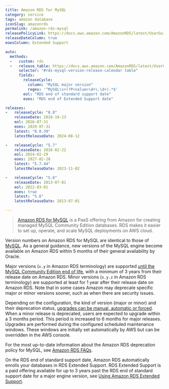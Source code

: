 ```yaml
---
title: Amazon RDS for MySQL
category: service
tags: amazon database
iconSlug: amazonrds
permalink: /amazon-rds-mysql
releasePolicyLink: https://docs.aws.amazon.com/AmazonRDS/latest/UserGuide/MySQL.Concepts.VersionMgmt.html
releaseDateColumn: true
eoesColumn: Extended Support

auto:
  methods:
  -   custom: rds
  -   release_table: https://docs.aws.amazon.com/AmazonRDS/latest/UserGuide/MySQL.Concepts.VersionMgmt.html
      selector: "#rds-mysql-version-release-calendar table"
      fields:
        releaseCycle:
          column: "MySQL major version"
          regex: '^MySQL\s+(?P<value>\d+\.\d+).*$'
        eol: "RDS end of standard support date"
        eoes: "RDS end of Extended Support date"

releases:
-   releaseCycle: "8.0"
    releaseDate: 2018-10-23
    eol: 2026-07-31
    eoes: 2029-07-31
    latest: "8.0.39"
    latestReleaseDate: 2024-08-12

-   releaseCycle: "5.7"
    releaseDate: 2016-02-22
    eol: 2024-02-29
    eoes: 2027-02-28
    latest: "5.7.44"
    latestReleaseDate: 2023-11-02

-   releaseCycle: "5.6"
    releaseDate: 2013-07-01
    eol: 2022-03-01
    eoes: true
    latest: "5.6"
    latestReleaseDate: 2013-07-01

---
```


> [Amazon RDS for MySQL](https://aws.amazon.com/rds/mysql) is a PaaS offering from Amazon for
> creating managed MySQL Community Edition databases. RDS makes it easier to set up, operate, and
> scale MySQL deployments on AWS cloud.

Version numbers on Amazon RDS for MySQL are identical to those of [MySQL](/mysql). As a general
guidance, new versions of the MySQL engine become available on Amazon RDS within 5 months of their
general availability by Oracle.

Major versions (`x.y` in Amazon RDS terminology) are supported [until the MySQL Community
Edition end of life](/mysql), with a minimum of 3 years from their release date on Amazon RDS.
Minor versions (`x.y.z` in Amazon RDS terminology) are supported at least for 1 year after their
release date on Amazon RDS. Note that in some cases Amazon may deprecate specific major or minor
versions sooner, such as when there are security issues.

Depending on the configuration, the kind of version (major or minor) and their deprecation status,
[upgrades can be manual, automatic or forced](https://aws.amazon.com/rds/faqs/#How_do_I_control_if_and_when_the_engine_version_of_my_DB_instance_is_upgraded_to_new_supported_versions.3F).
When a minor release is deprecated, users are expected to upgrade within a 3 months period. This
period is increased to 6 months for major releases. Upgrades are performed during the configured
scheduled maintenance windows. These windows are initially set automatically by AWS but can be
overridden in the AWS console.

For the most up-to-date information about the Amazon RDS deprecation policy for MySQL, see [Amazon
RDS FAQs](http://aws.amazon.com/rds/faqs/).

On the RDS end of standard support date, Amazon RDS automatically enrolls your databases in RDS Extended Support.
RDS Extended Support is a  paid offering available for up to 3 years past the RDS end of standard support date for a major engine version, see
[Using Amazon RDS Extended Support](https://docs.aws.amazon.com/AmazonRDS/latest/UserGuide/extended-support.html).
